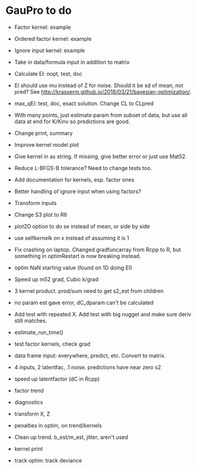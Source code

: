 # GauPro to do

* Factor kernel: example

* Ordered factor kernel: example

* Ignore input kernel: example

* Take in data/formula input in addition to matrix

* Calculate EI: nopt, test, doc

* EI should use mu instead of Z for noise. Should it be sd of mean, not pred?
See http://krasserm.github.io/2018/03/21/bayesian-optimization/.

* max_qEI: test, doc, exact solution. Change CL to CLpred

* With many points, just estimate param from subset of data, but use all data
at end for K/Kinv so predictions are good.

* Change print, summary

* Improve kernel model plot

* Give kernel in as string. If missing, give better error or just use Mat52.

* Reduce L-BFGS-B tolerance? Need to change tests too.

* Add documentation for kernels, esp. factor ones

* Better handling of ignore input when using factors?

* Transform inputs

* Change S3 plot to R6

* plot2D option to do se instead of mean, or side by side

* use self$kernel$k on x instead of assuming it is 1

* Fix crashing on laptop. Changed gradfuncarray from Rcpp to R, but something
in optimRestart is now breaking instead.

* optim NaN starting value (found on 1D doing EI)

* Speed up m52 grad, Cubic k/grad

* 3 kernel product. prod/sum need to get s2_est from children

* no param est gave error, dC_dparam can't be calculated

* Add test with repeated X. Add test with big nugget and make sure deriv still matches.

* estimate_run_time()

* test factor kernels, check grad

* data frame input: everywhere, predict, etc. Convert to matrix.

* 4 inputs, 2 latentfac, .1 noise. predictions have near zero s2

* speed up latentfactor (dC in Rcpp)

* factor trend

* diagnostics

* transform X, Z

* penalties in optim, on trend/kernels

* Clean up trend. b_est/m_est, jitter, aren't used

* kernel print

* track optim: track deviance
